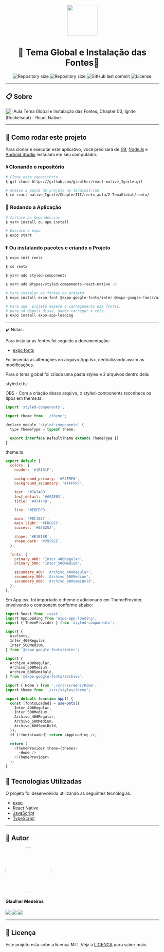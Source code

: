 <p align="center" >
  <img align="center" src="https://d33wubrfki0l68.cloudfront.net/554c3b0e09cf167f0281fda839a5433f2040b349/ecfc9/img/header_logo.svg" width="100" />
</p>

<h1 align="center"> 
  🚀 Tema Global e Instalação das Fontes🚀
</h1>

<p align="center" >
  <img alt="Repository size" src="https://img.shields.io/badge/Mobile-react--native-blue?style=for-the-badge">

  <img alt="Repository size" src="https://img.shields.io/npm/types/typescript?style=for-the-badge">

  <img alt="GitHub last commit" src="https://img.shields.io/github/last-commit/glaulher/react-native_Ignite?style=for-the-badge">

  <img alt="License" src="https://img.shields.io/badge/license-MIT-blue.svg?style=for-the-badge" />
</p>

---

## 📋 Sobre

<img align="center" src="https://d33wubrfki0l68.cloudfront.net/554c3b0e09cf167f0281fda839a5433f2040b349/ecfc9/img/header_logo.svg" width="22" /> Aula Tema Global e Instalação das Fontes, Chapter 03, Ignite (Rocketseat) - React Native.

---

## 📂 Como rodar este projeto

Para clonar e executar este aplicativo, você precisará de [Git](https://git-scm.com), [NodeJs](https://nodejs.org/en/) e [Android Studio](https://developer.android.com/studio) Instalado em seu computador.

### 🌀 Clonando o repositório

```bash
# Clone este repositório
$ git clone https://github.com/glaulher/react-native_Ignite.git

# Acesse a pasta do projeto no terminal/cmd
$ cd react-native_Ignite/ChapterIII/rentx_aula/2-TemaGlobal/rentx/
```

### 🎲 Rodando a Aplicação

```bash
# Instale as dependências
$ yarn install ou npm install

# Execute o expo
$ expo start
```


### ⏬ Ou instalando pacotes e criando o Projeto

```bash
$ expo init rentx  

$ cd rentx  

$ yarn add styled-components

$ yarn add @types/styled-components-react-native -D 

# Para instalar as fontes no projeto.
$ expo install expo-font @expo-google-fonts/inter @expo-google-fonts/archivo

# Para que  projeto espere o carregamento das fontes,
# para só depois disso, poder carregar a tela.
$ expo install expo-app-loading

```
---
✔️ Notas:

Para instalar as fontes foi seguido a documentação:
- [expo fonts](https://docs.expo.dev/guides/using-custom-fonts/)

Foi inserida as alterações no arquivo App.tsx,
centralizando assim as modificações.

Para o tema global foi criada uma pasta styles e 2 arquivos dentro dela:

styled.d.ts:

OBS - Com a criação desse arquivo, o styled-components reconhece os tipos em theme.ts.

```javascript
import 'styled-components';

import theme from './theme';

declare module 'styled-components' {
  type ThemeType = typeof theme;

  export interface DefaultTheme extends ThemeType {}
}

```

theme.ts


```javascript
export default {
  colors: {
    header: '#1B1B1F',

    background_primary: '#F4F5F6',
    background_secundary: '#FFFFFF',

    text: '#7A7A80',
    text_detail: '#AEAEB3',
    title: '#47474D',

    line: '#EBEBF0',

    main: '#DC1637',
    main_light: '#FDEDEF',
    success: '#03B252',

    shape: '#E1E1E8',
    shape_dark: '#29292E',
  },

  fonts: {
    primary_400: 'Inter_400Regular',
    primary_500: 'Inter_500Medium',

    secundary_400: 'Archivo_400Regular',
    secundary_500: 'Archivo_500Medium',
    secundary_600: 'Archivo_600SemiBold',
  },
};

```

Em App.tsx, foi importado o theme e adicionado em ThemeProvider, envolvendo o component conforme abaixo:

```javascript
import React from 'react';
import AppLoading from 'expo-app-loading';
import { ThemeProvider } from 'styled-components';

import {
  useFonts,
  Inter_400Regular,
  Inter_500Medium,
} from '@expo-google-fonts/inter';

import {
  Archivo_400Regular,
  Archivo_500Medium,
  Archivo_600SemiBold,
} from '@expo-google-fonts/archivo';

import { Home } from './src/screens/Home';
import theme from './src/styles/theme';

export default function App() {
  const [fontsLoaded] = useFonts({
    Inter_400Regular,
    Inter_500Medium,
    Archivo_400Regular,
    Archivo_500Medium,
    Archivo_600SemiBold,
  });
  if (!fontsLoaded) return <AppLoading />;

  return (
    <ThemeProvider theme={theme}>
      <Home />
    </ThemeProvider>
  );
}

```


## 🚀 Tecnologias Utilizadas

O projeto foi desenvolvido utilizando as seguintes tecnologias:

- [expo](https://docs.expo.dev/)
- [React Native](https://reactnative.dev)
- [JavaScript](https://developer.mozilla.org/pt-BR/docs/Web/JavaScript)
- [TypeScript](https://www.typescriptlang.org)

---


## 🧑 Autor

<img style="border-radius: 80px;" src="https://glaulher.github.io/assets/img/sample/avatar.jpeg" width="150px;" alt=""/>
 <h4>Glaulher Medeiros</h4>

<p align="left">
<span style="inline-block;">
  <a href="https://www.linkedin.com/in/glaulher-medeiros-03799967/" target="_blank"><img src="https://img.shields.io/badge/LinkedIn-0077B5?style=for-the-badge&logo=linkedin&logoColor=white" ></a>
</span>
<span style="inline-block;">
  <a href="https://glaulher.github.io/" target="_blank"><img src="https://img.shields.io/badge/github.io-gray?style=for-the-badge&logo=github&logoColor=white" ></a>
</span>

<span style="inline-block;">
  <a href="https://terminaldopenguin.blogspot.com/" target="_blank"><img src="https://img.shields.io/badge/blog-orange?style=for-the-badge&logo=blogger&logoColor=white"></a>
</span>
</p>

---

## 📝 Licença

Este projeto esta sobe a licença MIT. Veja a [LICENÇA](https://github.com/glaulher/react-native_Ignite/blob/main/LICENSE) para saber mais.
<br>